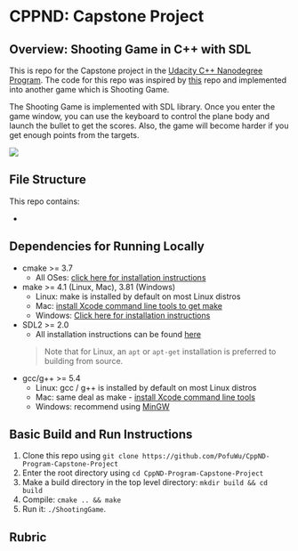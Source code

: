 # CPPND: Capstone Project

## Overview: Shooting Game in C++ with SDL

This is repo for the Capstone project in the [Udacity C++ Nanodegree Program](https://www.udacity.com/course/c-plus-plus-nanodegree--nd213). The code for this repo was inspired by [this](https://github.com/udacity/CppND-Capstone-Snake-Game) repo and implemented into another game which is Shooting Game.

The Shooting Game is implemented with SDL library. Once you enter the game window, you can use the keyboard to control the plane body and launch the bullet to get the scores. Also, the game will become harder if you get enough points from the targets. 

<img src="snake_game.gif"/>

## File Structure

This repo contains:

* 

## Dependencies for Running Locally
* cmake >= 3.7
  * All OSes: [click here for installation instructions](https://cmake.org/install/)
* make >= 4.1 (Linux, Mac), 3.81 (Windows)
  * Linux: make is installed by default on most Linux distros
  * Mac: [install Xcode command line tools to get make](https://developer.apple.com/xcode/features/)
  * Windows: [Click here for installation instructions](http://gnuwin32.sourceforge.net/packages/make.htm)
* SDL2 >= 2.0
  * All installation instructions can be found [here](https://wiki.libsdl.org/Installation)
  >Note that for Linux, an `apt` or `apt-get` installation is preferred to building from source. 
* gcc/g++ >= 5.4
  * Linux: gcc / g++ is installed by default on most Linux distros
  * Mac: same deal as make - [install Xcode command line tools](https://developer.apple.com/xcode/features/)
  * Windows: recommend using [MinGW](http://www.mingw.org/)

## Basic Build and Run Instructions

1. Clone this repo using `git clone https://github.com/PofuWu/CppND-Program-Capstone-Project`
2. Enter the root directory using `cd CppND-Program-Capstone-Project`
3. Make a build directory in the top level directory: `mkdir build && cd build`
4. Compile: `cmake .. && make`
5. Run it: `./ShootingGame`.

  
## Rubric


